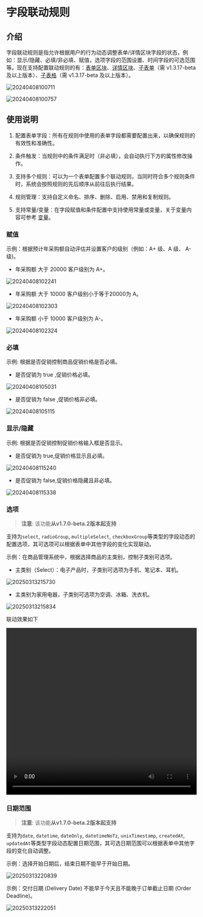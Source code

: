 # 字段联动规则

## 介绍

字段联动规则是指允许根据用户的行为动态调整表单/详情区块字段的状态，例如：显示/隐藏、必填/非必填、赋值，选项字段的范围设置、时间字段的可选范围等。现在支持配置联动规则的有：[表单区块](https://docs-cn.nocobase.com/handbook/ui/blocks/data-blocks/form#%E8%81%94%E5%8A%A8%E8%A7%84%E5%88%99)、[详情区块](https://docs-cn.nocobase.com/handbook/ui/blocks/data-blocks/details#%E8%81%94%E5%8A%A8%E8%A7%84%E5%88%99)、[子表单](https://docs-cn.nocobase.com/handbook/ui/fields/specific/nester)（需 v1.3.17-beta 及以上版本）、[子表格](https://docs-cn.nocobase.com/handbook/ui/fields/specific/sub-table)（需 v1.3.17-beta 及以上版本）。

![20240408100711](https://static-docs.nocobase.com/20240408100711.png)

![20240408100757](https://static-docs.nocobase.com/20240408100757.png)

## 使用说明

1. 配置表单字段：所有在规则中使用的表单字段都需要配置出来，以确保规则的有效性和准确性。

2. 条件触发：当规则中的条件满足时（非必填），会自动执行下方的属性修改操作。

3. 支持多个规则：可以为一个表单配置多个联动规则，当同时符合多个规则条件时，系统会按照规则的先后顺序从前往后执行结果。

4. 规则管理：支持自定义命名、排序、删除、启用、禁用和复制规则。

5. 支持常量/变量：在字段赋值和条件配置中支持使用常量或变量，关于变量内容可参考 [变量](/handbook/ui/variables)。

### 赋值

示例：根据预计年采购额自动评估并设置客户的级别（例如：A+ 级、A 级、 A- 级)。

- 年采购额 大于 20000 客户级别为 A+。

![20240408102241](https://static-docs.nocobase.com/20240408102241.png)

- 年采购额 大于 10000 客户级别小于等于20000为 A。

![20240408102303](https://static-docs.nocobase.com/20240408102303.png)

- 年采购额 小于 10000 客户级别为 A-。

![20240408102324](https://static-docs.nocobase.com/20240408102324.png)

### 必填

示例: 根据是否促销控制商品促销价格是否必填。

- 是否促销为 true ,促销价格必填。

![20240408105031](https://static-docs.nocobase.com/20240408105031.png)

- 是否促销为 false ,促销价格非必填。

![20240408105115](https://static-docs.nocobase.com/20240408105115.png)

### 显示/隐藏

示例: 根据是否促销控制促销价格输入框是否显示。

- 是否促销为 true,促销价格显示且必填。

![20240408115240](https://static-docs.nocobase.com/20240408115240.png)

- 是否促销为 false,促销价格隐藏且非必填。

![20240408115338](https://static-docs.nocobase.com/20240408115338.png)

### 选项

> **注意**: 该功能**从v1.7.0-beta.2版本起支持**

支持为`select`, `radioGroup`, `multipleSelect`, `checkboxGroup`等类型的字段动态的配置选项，其可选项可以根据表单中其他字段的变化实现联动。

示例：在商品管理系统中，根据选择商品的主类别，控制子类别可选项。

- 主类别（Select）：电子产品时，子类别可选项为手机、笔记本、耳机。

![20250313215730](https://static-docs.nocobase.com/20250313215730.png)

- 主类别为家用电器，子类别可选项为空调、冰箱、洗衣机。

![20250313215834](https://static-docs.nocobase.com/20250313215834.png)

联动效果如下

<video width="100%" height="440" controls>
      <source src="https://static-docs.nocobase.com/20250313215944.mp4" type="video/mp4">
</video>

### 日期范围

> **注意**: 该功能**从v1.7.0-beta.2版本起支持**

支持为`date`, `datetime`, `dateOnly`, `datetimeNoTz`, `unixTimestamp`, `createdAt`, `updatedAt`等类型字段动态配置日期范围，其可选日期范围可以根据表单中其他字段的变化自动调整。

示例：选择开始日期后，结束日期不能早于开始日期。

![20250313220839](https://static-docs.nocobase.com/20250313220839.png)

示例：交付日期 (Delivery Date) 不能早于今天且不能晚于订单截止日期 (Order Deadline)。

![20250313222051](https://static-docs.nocobase.com/20250313222051.png)

